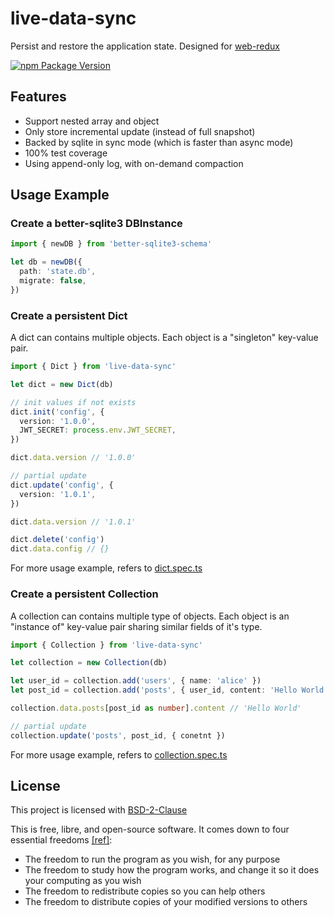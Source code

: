 # live-data-sync

Persist and restore the application state. Designed for [web-redux](https://github.com/beenotung/web-redux)

[![npm Package Version](https://img.shields.io/npm/v/live-data-sync.svg?maxAge=3600)](https://www.npmjs.com/package/live-data-sync)

## Features

- Support nested array and object
- Only store incremental update (instead of full snapshot)
- Backed by sqlite in sync mode (which is faster than async mode)
- 100% test coverage
- Using append-only log, with on-demand compaction

## Usage Example

### Create a better-sqlite3 DBInstance

```typescript
import { newDB } from 'better-sqlite3-schema'

let db = newDB({
  path: 'state.db',
  migrate: false,
})
```

### Create a persistent Dict

A dict can contains multiple objects.
Each object is a "singleton" key-value pair.

```typescript
import { Dict } from 'live-data-sync'

let dict = new Dict(db)

// init values if not exists
dict.init('config', {
  version: '1.0.0',
  JWT_SECRET: process.env.JWT_SECRET,
})

dict.data.version // '1.0.0'

// partial update
dict.update('config', {
  version: '1.0.1',
})

dict.data.version // '1.0.1'

dict.delete('config')
dict.data.config // {}
```

For more usage example, refers to [dict.spec.ts](./test/dict.spec.ts)

### Create a persistent Collection

A collection can contains multiple type of objects.
Each object is an "instance of" key-value pair sharing similar fields of it's type.

```typescript
import { Collection } from 'live-data-sync'

let collection = new Collection(db)

let user_id = collection.add('users', { name: 'alice' })
let post_id = collection.add('posts', { user_id, content: 'Hello World' })

collection.data.posts[post_id as number].content // 'Hello World'

// partial update
collection.update('posts', post_id, { conetnt })
```

For more usage example, refers to [collection.spec.ts](./test/collection.spec.ts)

## License

This project is licensed with [BSD-2-Clause](./LICENSE)

This is free, libre, and open-source software. It comes down to four essential freedoms [[ref]](https://seirdy.one/2021/01/27/whatsapp-and-the-domestication-of-users.html#fnref:2):

- The freedom to run the program as you wish, for any purpose
- The freedom to study how the program works, and change it so it does your computing as you wish
- The freedom to redistribute copies so you can help others
- The freedom to distribute copies of your modified versions to others

